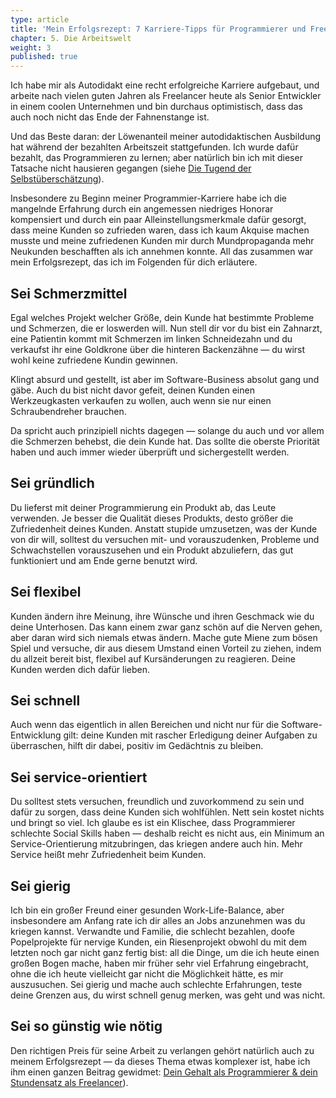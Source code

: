```yaml
---
type: article
title: 'Mein Erfolgsrezept: 7 Karriere-Tipps für Programmierer und Freelancer'
chapter: 5. Die Arbeitswelt
weight: 3
published: true
---
```


Ich habe mir als Autodidakt eine recht erfolgreiche Karriere aufgebaut, und arbeite nach vielen guten Jahren als Freelancer heute als Senior Entwickler in einem coolen Unternehmen und bin durchaus optimistisch, dass das auch noch nicht das Ende der Fahnenstange ist.

Und das Beste daran: der Löwenanteil meiner autodidaktischen Ausbildung hat während der bezahlten Arbeitszeit stattgefunden. Ich wurde dafür bezahlt, das Programmieren zu lernen; aber natürlich bin ich mit dieser Tatsache nicht hausieren gegangen (siehe [Die Tugend der Selbstüberschätzung](/a/die-tugend-der-selbstueberschatzung.html)).

Insbesondere zu Beginn meiner Programmier-Karriere habe ich die mangelnde Erfahrung durch ein angemessen niedriges Honorar kompensiert und durch ein paar Alleinstellungsmerkmale dafür gesorgt, dass meine Kunden so zufrieden waren, dass ich kaum Akquise machen musste und meine zufriedenen Kunden mir durch Mundpropaganda mehr Neukunden beschafften als ich annehmen konnte. All das zusammen war mein Erfolgsrezept, das ich im Folgenden für dich erläutere.

## Sei Schmerzmittel

Egal welches Projekt welcher Größe, dein Kunde hat bestimmte Probleme und Schmerzen, die er loswerden will. Nun stell dir vor du bist ein Zahnarzt, eine Patientin kommt mit Schmerzen im linken Schneidezahn und du verkaufst ihr eine Goldkrone über die hinteren Backenzähne — du wirst wohl keine zufriedene Kundin gewinnen.

Klingt absurd und gestellt, ist aber im Software-Business absolut gang und gäbe. Auch du bist nicht davor gefeit, deinen Kunden einen Werkzeugkasten verkaufen zu wollen, auch wenn sie nur einen Schraubendreher brauchen.

Da spricht auch prinzipiell nichts dagegen — solange du auch und vor allem die Schmerzen behebst, die dein Kunde hat. Das sollte die oberste Priorität haben und auch immer wieder überprüft und sichergestellt werden.

## Sei gründlich

Du lieferst mit deiner Programmierung ein Produkt ab, das Leute verwenden. Je besser die Qualität dieses Produkts, desto größer die Zufriedenheit deines Kunden. Anstatt stupide umzusetzen, was der Kunde von dir will, solltest du versuchen mit- und vorauszudenken, Probleme und Schwachstellen vorauszusehen und ein Produkt abzuliefern, das gut funktioniert und am Ende gerne benutzt wird.

## Sei flexibel

Kunden ändern ihre Meinung, ihre Wünsche und ihren Geschmack wie du deine Unterhosen. Das kann einem zwar ganz schön auf die Nerven gehen, aber daran wird sich niemals etwas ändern. Mache gute Miene zum bösen Spiel und versuche, dir aus diesem Umstand einen Vorteil zu ziehen, indem du allzeit bereit bist, flexibel auf Kursänderungen zu reagieren. Deine Kunden werden dich dafür lieben.

## Sei schnell

Auch wenn das eigentlich in allen Bereichen und nicht nur für die Software-Entwicklung gilt: deine Kunden mit rascher Erledigung deiner Aufgaben zu überraschen, hilft dir dabei, positiv im Gedächtnis zu bleiben.

## Sei service-orientiert

Du solltest stets versuchen, freundlich und zuvorkommend zu sein und dafür zu sorgen, dass deine Kunden sich wohlfühlen. Nett sein kostet nichts und bringt so viel. Ich glaube es ist ein Klischee, dass Programmierer schlechte Social Skills haben — deshalb reicht es nicht aus, ein Minimum an Service-Orientierung mitzubringen, das kriegen andere auch hin. Mehr Service heißt mehr Zufriedenheit beim Kunden.

## Sei gierig

Ich bin ein großer Freund einer gesunden Work-Life-Balance, aber insbesondere am Anfang rate ich dir alles an Jobs anzunehmen was du kriegen kannst. Verwandte und Familie, die schlecht bezahlen, doofe Popelprojekte für nervige Kunden, ein Riesenprojekt obwohl du mit dem letzten noch gar nicht ganz fertig bist: all die Dinge, um die ich heute einen großen Bogen mache, haben mir früher sehr viel Erfahrung eingebracht, ohne die ich heute vielleicht gar nicht die Möglichkeit hätte, es mir auszusuchen. Sei gierig und mache auch schlechte Erfahrungen, teste deine Grenzen aus, du wirst schnell genug merken, was geht und was nicht.

## Sei so günstig wie nötig

Den richtigen Preis für seine Arbeit zu verlangen gehört natürlich auch zu meinem Erfolgsrezept — da dieses Thema etwas komplexer ist, habe ich ihm einen ganzen Beitrag gewidmet: [Dein Gehalt als Programmierer & dein Stundensatz als Freelancer](/a/dein-gehalt-als-programmierer-dein-stundensatz-als-freelancer.html)).

<img src="https://vg09.met.vgwort.de/na/98d3797901d346ec8d0f99d8c65cd1a3" width="1" height="1" alt="">
